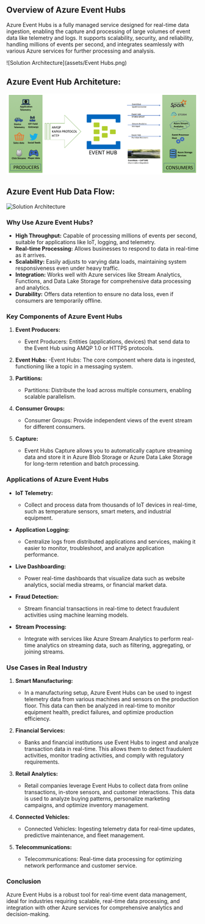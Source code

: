 ## Overview of Azure Event Hubs

Azure Event Hubs is a fully managed service designed for real-time data ingestion, enabling the capture and processing of large volumes of event data like telemetry and logs. It supports scalability, security, and reliability, handling millions of events per second, and integrates seamlessly with various Azure services for further processing and analysis.

![Solution Architecture](assets/Event Hubs.png)

## Azure Event Hub Architeture:

![Solution Architecture](Azure_event_hub/assets/event_hub_data_flow.png)

## Azure Event Hub Data Flow:

![Solution Architecture](Assests/event_hub_data_flow.png)

### Why Use Azure Event Hubs?

- **High Throughput:** Capable of processing millions of events per second, suitable for applications like IoT, logging, and telemetry.
- **Real-time Processing:** Allows businesses to respond to data in real-time as it arrives.
- **Scalability:** Easily adjusts to varying data loads, maintaining system responsiveness even under heavy traffic.
- **Integration:** Works well with Azure services like Stream Analytics, Functions, and Data Lake Storage for comprehensive data processing and analytics.
- **Durability:** Offers data retention to ensure no data loss, even if consumers are temporarily offline.

### Key Components of Azure Event Hubs

1. **Event Producers:**
   - Event Producers: Entities (applications, devices) that send data to the Event Hub using AMQP 1.0 or HTTPS protocols.

2. **Event Hubs:**
   -Event Hubs: The core component where data is ingested, functioning like a topic in a messaging system.

3. **Partitions:**
   - Partitions: Distribute the load across multiple consumers, enabling scalable parallelism.

4. **Consumer Groups:**
   - Consumer Groups: Provide independent views of the event stream for different consumers.

5. **Capture:**
   - Event Hubs Capture allows you to automatically capture streaming data and store it in Azure Blob Storage or Azure Data Lake Storage for long-term retention and batch processing.

### Applications of Azure Event Hubs

- **IoT Telemetry:**
  - Collect and process data from thousands of IoT devices in real-time, such as temperature sensors, smart meters, and industrial equipment.
  
- **Application Logging:**
  - Centralize logs from distributed applications and services, making it easier to monitor, troubleshoot, and analyze application performance.
  
- **Live Dashboarding:**
  - Power real-time dashboards that visualize data such as website analytics, social media streams, or financial market data.
  
- **Fraud Detection:**
  - Stream financial transactions in real-time to detect fraudulent activities using machine learning models.
  
- **Stream Processing:**
  - Integrate with services like Azure Stream Analytics to perform real-time analytics on streaming data, such as filtering, aggregating, or joining streams.

### Use Cases in Real Industry

1. **Smart Manufacturing:**
   - In a manufacturing setup, Azure Event Hubs can be used to ingest telemetry data from various machines and sensors on the production floor. This data can then be analyzed in real-time to monitor equipment health, predict failures, and optimize production efficiency.

2. **Financial Services:**
   - Banks and financial institutions use Event Hubs to ingest and analyze transaction data in real-time. This allows them to detect fraudulent activities, monitor trading activities, and comply with regulatory requirements.

3. **Retail Analytics:**
   - Retail companies leverage Event Hubs to collect data from online transactions, in-store sensors, and customer interactions. This data is used to analyze buying patterns, personalize marketing campaigns, and optimize inventory management.

4. **Connected Vehicles:**
   - Connected Vehicles: Ingesting telemetry data for real-time updates, predictive maintenance, and fleet management.

5. **Telecommunications:**
   - Telecommunications: Real-time data processing for optimizing network performance and customer service.

### Conclusion

Azure Event Hubs is a robust tool for real-time event data management, ideal for industries requiring scalable, real-time data processing, and integration with other Azure services for comprehensive analytics and decision-making.
